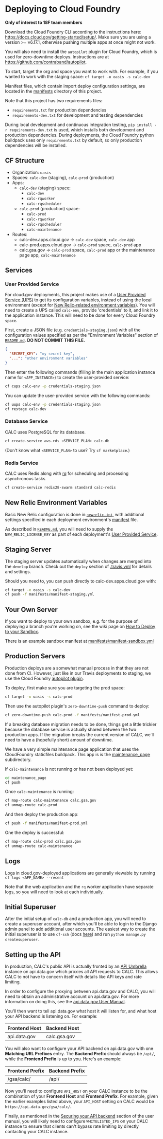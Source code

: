 # Deploying to Cloud Foundry

**Only of interest to 18F team members**

Download the Cloud Foundry CLI according to the instructions here:
https://docs.cloud.gov/getting-started/setup/.
Make sure you are using a version >= v6.17.1, otherwise pushing multiple apps
at once might not work.

You will also need to install the `autopilot` plugin for Cloud Foundry, which
is used for zero-downtime deploys. Instructions are at https://github.com/contraband/autopilot.

To start, target the org and space you want to work with. For example, if you wanted to work with the staging space:
`cf target -o oasis -s calc-dev`

Manifest files, which contain import deploy configuration settings, are located
in the [manifests](manifests/) directory of this project.

Note that this project has two requirements files:
* `requirements.txt` for production dependencies
* `requirements-dev.txt` for development and testing dependencies

During local development and continuous integration testing, `pip install -r requirements-dev.txt` is used,
which installs both development and production dependencies.
During deployments, the Cloud Foundry python buildpack uses only `requirements.txt` by default,
so only production dependencies will be installed.

## CF Structure
- Organization: `oasis`
- Spaces: `calc-dev` (staging), `calc-prod` (production)
- Apps:
  - `calc-dev` (staging) space:
    - `calc-dev`
    - `calc-rqworker`
    - `calc-rqscheduler`
  - `calc-prod` (production) space:
    - `calc-prod`
    - `calc-rqworker`
    - `calc-rqscheduler`
    - `calc-maintenance`
- Routes:
  - calc-dev.apps.cloud.gov -> `calc-dev` space, `calc-dev` app
  - calc-prod.apps.cloud.gov -> `calc-prod` space, `calc-prod` app
  - calc.gsa.gov -> `calc-prod` space, `calc-prod` app
    or the maintenance page app, `calc-maintenance`

## Services

### User Provided Service

For cloud.gov deployments, this project makes use of a [User Provided Service (UPS)][UPS] to get its configuration
variables, instead of using the local environment (except for [New Relic-related environment variables](#new-relic-environment-variables)).
You will need to create a UPS called `calc-env`, provide 'credentials' to it, and link it to the
application instance. This will need to be done for every Cloud Foundry `space`.

First, create a JSON file (e.g. `credentials-staging.json`) with all the configuration values specified as per the "Environment Variables" section of [`README.md`][]. **DO NOT COMMIT THIS FILE.**

```json
{
  "SECRET_KEY": "my secret key",
  "...": "other environment variables"
}
```

Then enter the following commands (filling in the main application instance name
for `<APP_INSTANCE>`) to create the user-provided service:

```sh
cf cups calc-env -p credentials-staging.json
```

You can update the user-provided service with the following commands:

```sh
cf uups calc-env -p credentials-staging.json
cf restage calc-dev
```

### Database Service

CALC uses PostgreSQL for its database.

```sh
cf create-service aws-rds <SERVICE_PLAN> calc-db
```

(Don't know what `<SERVICE_PLAN>` to use? Try `cf marketplace`.)

### Redis Service

CALC uses Redis along with [rq](http://python-rq.org/) for scheduling and processing
asynchronous tasks.

```sh
cf create-service redis28-swarm standard calc-redis
```

## New Relic Environment Variables

Basic New Relic configuration is done in [`newrelic.ini`](/newrelic.ini), with
additional settings specified in each deployment environment's [manifest](/manifests/) file.

As described in [`README.md`](/README.md), you will need to supply the `NEW_RELIC_LICENSE_KEY`
as part of each deployment's [User Provided Service](#user-provided-service).

## Staging Server

The staging server updates automatically when changes are merged into the
`develop` branch. Check out the `deploy` section of [.travis.yml](.travis.yml)
for details and settings.

Should you need to, you can push directly to calc-dev.apps.cloud.gov with:

```sh
cf target -o oasis -s calc-dev
cf push -f manifests/manifest-staging.yml
```

## Your Own Server

If you want to deploy to your own sandbox, e.g. for the purpose of deploying a branch you're working on, see the wiki page on [How to Deploy to your Sandbox](https://github.com/18F/calc/wiki/How-to-Deploy-to-your-Sandbox).

There is an example sandbox manifest at [manifests/manifest-sandbox.yml](manifests/manifest-sandbox.yml)

## Production Servers

Production deploys are a somewhat manual process in that they are not done
from CI. However, just like in our Travis deployments to staging, we use the
Cloud Foundry [autopilot plugin](https://github.com/contraband/autopilot).

To deploy, first make sure you are targeting the prod space:

```sh
cf target -o oasis -s calc-prod
```

Then use the autopilot plugin's `zero-downtime-push` command to deploy:

```sh
cf zero-downtime-push calc-prod -f manifests/manifest-prod.yml
```

If a breaking database migration needs to be done, things get a little trickier because
the database service is actually shared between the two production apps. If the migration
breaks the current version of CALC, we'll need to have a (hopefully short) amount of downtime.

We have a very simple maintenance page application that uses the CloudFoundry staticfiles
buildpack. This app is is the [maintenance_page](maintenance_page/) subdirectory.

If `calc-maintenance` is not running or has not been deployed yet:

```sh
cd maintenance_page
cf push
```

Once `calc-maintenance` is running:

```sh
cf map-route calc-maintenance calc.gsa.gov
cf unmap-route calc-prod
```

And then deploy the production app:

```sh
cf push -f manifests/manifest-prod.yml
```

One the deploy is successful:

```sh
cf map-route calc-prod calc.gsa.gov
cf unmap-route calc-maintenance
```

## Logs

Logs in cloud.gov-deployed applications are generally viewable by running
`cf logs <APP_NAME> --recent`

Note that the web application and the `rq` worker application have separate
logs, so you will need to look at each individually.

## Initial Superuser

After the initial setup of `calc-db` and a production app, you will need to
create a superuser account, after which you'll be able to login to the
Django admin panel to add additional user accounts. The easiest way to create
the initial superuser is to use `cf-ssh` (docs [here](https://docs.cloud.gov/getting-started/one-off-tasks/))
and run `python manage.py createsuperuser`.

## Setting up the API

In production, CALC's public API is actually fronted by an [API Umbrella][]
instance on api.data.gov which proxies all API requests to CALC. This
allows CALC to not have to concern itself with details like API keys and
rate limiting.

In order to configure the proxying between api.data.gov and CALC,
you will need to obtain an administrative account on api.data.gov.
For more information on doing this, see the [api.data.gov User Manual][].

You'll then want to tell api.data.gov what host it will listen for, and
what host your API backend is listening on. For example:

| Frontend Host   | Backend Host   |
| --------------- | -------------- |
| api.data.gov    | calc.gsa.gov   |

You will also want to configure your API backend on
api.data.gov with one **Matching URL Prefixes** entry.
The **Backend Prefix** should always be `/api/`, while the
**Frontend Prefix** is up to you. Here's an example:

| Frontend Prefix | Backend Prefix |
| --------------- | -------------- |
| /gsa/calc/      | /api/          |

Now you'll need to configure `API_HOST` on your CALC instance to be
the combination of your **Frontend Host** and **Frontend Prefix**.
For example, given the earlier examples listed above, your
`API_HOST` setting on CALC would be `https://api.data.gov/gsa/calc/`.

Finally, as mentioned in the [Securing your API backend][] section of the
user manual, you will likely need to configure `WHITELISTED_IPS` on
your CALC instance to ensure that clients can't bypass rate limiting by
directly contacting your CALC instance.

[UPS]: https://docs.cloudfoundry.org/devguide/services/user-provided.html
[`README.md`]: https://github.com/18F/calc#readme
[API Umbrella]: https://apiumbrella.io/
[api.data.gov User Manual]: https://github.com/18F/api.data.gov/wiki/User-Manual:-Agencies
[Securing your API backend]: https://github.com/18F/api.data.gov/wiki/User-Manual:-Agencies#securing-your-api-backend
